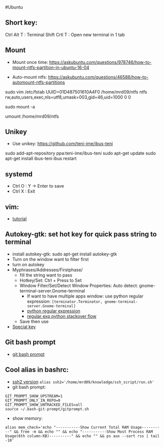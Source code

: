 #Ubuntu

## Short key:
Ctrl Alt T 		: 	Terminal
Shift Crtl T 	: 	Open new terminal in 1 tab

## Mount
- Mount once time:
https://askubuntu.com/questions/978746/how-to-mount-ntfs-partition-in-ubuntu-16-04

- Auto-mount ntfs:
https://askubuntu.com/questions/46588/how-to-automount-ntfs-partitions

sudo vim /etc/fstab
UUID=01D487501610A4F0 /home/mrd09/ntfs ntfs rw,auto,users,exec,nls=utf8,umask=003,gid=46,uid=1000    0   0

sudo mount -a 

umount /home/mrd09/ntfs

## Unikey
- Use unikey:
https://github.com/teni-ime/ibus-teni

sudo add-apt-repository ppa:teni-ime/ibus-teni
sudo apt-get update
sudo apt-get install ibus-teni
ibus restart

## systemd
- Ctrl O : Y -> Enter to save
- Ctrl X : Exit

## vim:
- [tutorial](https://github.com/mrd09/vim.git)

## Autokey-gtk: set hot key for quick pass string to terminal
- install autokey-gtk: sudo apt-get install autokey-gtk
- Turn on the window want to filter first
- turn on autokey
- Myphrases/Addresses/Firstphase/
    - fill the string want to pass
    - Hotkey/Set: Ctrl + Press to Set
    - Window Filter/Set/Detect Window Properties: Auto detect: gnome-terminal-server.Gnome-terminal
        - If want to have multiple apps window: use python regular expression: `[terminator.Terminator, gnome-terminal-server.Gnome-terminal]` 
        - [python regular expression](https://docs.python.org/3/library/re.html)
        - [regular exp python stackover flow](https://stackoverflow.com/questions/26985228/python-regular-expression-match-multiple-words-anywhere)
    - Save then use
- [Special key](https://github.com/autokey/autokey/wiki/Special-Keys)

## Git bash prompt
- [git bash prompt](https://github.com/magicmonty/bash-git-prompt)

## Cool alias in bashrc:
- [ssh2 version](https://github.com/mrd09/linux_cmd_system/tree/master/LinuxCMD_ssh2_script)
```alias ssh2='/home/mrd09/knowledge/ssh_script/run.sh'```
- git bash prompt:
```
GIT_PROMPT_SHOW_UPSTREAM=1
GIT_PROMPT_ONLY_IN_REPO=0
GIT_PROMPT_SHOW_UNTRACKED_FILES=all
source ~/.bash-git-prompt/gitprompt.sh
```
- show memory:
```
alias mem_check='echo "-----------Show Current Total RAM Usage----------" && free -m && echo "" && echo "-----------Show Most Process RAM Usage(6th column-KB)----------" && echo "" && ps aux --sort rss | tail -10'
```